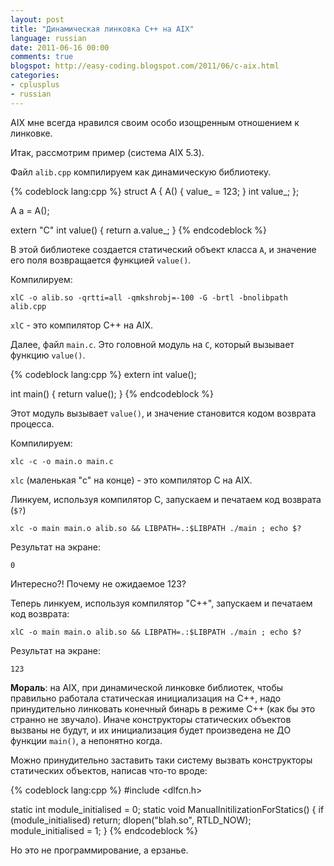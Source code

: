 ```yaml
---
layout: post
title: "Динамическая линковка C++ на AIX"
language: russian
date: 2011-06-16 00:00
comments: true
blogspot: http://easy-coding.blogspot.com/2011/06/c-aix.html
categories: 
- cplusplus
- russian
---
```

AIX мне всегда нравился своим особо изощренным отношением к линковке.

Итак, рассмотрим пример (система AIX 5.3).

Файл `alib.cpp` компилируем как динамическую библиотеку.

{% codeblock lang:cpp %}
struct A {
  A() {
    value_ = 123;
  }
  int value_;
};

A a = A();

extern "C"
int value() {
  return a.value_;
}
{% endcodeblock %}

В этой библиотеке создается статический объект класса `А`, и значение его поля возвращается функцией `value()`.

Компилируем:

    xlC -o alib.so -qrtti=all -qmkshrobj=-100 -G -brtl -bnolibpath alib.cpp

`xlC` - это компилятор С++ на AIX.

Далее, файл `main.c`. Это головной модуль на `С`, который вызывает функцию `value()`.

{% codeblock lang:cpp %}
extern int value();

int main() {
  return value();
}
{% endcodeblock %}

Этот модуль вызывает `value()`, и значение становится кодом возврата процесса.

Компилируем:

    xlc -c -o main.o main.c
    
`xlc` (маленькая "с" на конце) - это компилятор С на AIX.

Линкуем, используя компилятор С, запускаем и печатаем код возврата (`$?`)

    xlc -o main main.o alib.so && LIBPATH=.:$LIBPATH ./main ; echo $?

Результат на экране:

    0
    
Интересно?! Почему не ожидаемое 123?

Теперь линкуем, используя компилятор "С++", запускаем и печатаем код возврата:

    xlC -o main main.o alib.so && LIBPATH=.:$LIBPATH ./main ; echo $?

Результат на экране:

    123
    
**Мораль**: на AIX, при динамической линковке библиотек, чтобы правильно работала статическая инициализация на С++, надо принудительно линковать конечный бинарь в режиме С++ (как бы это странно не звучало). Иначе конструкторы статических объектов вызваны не будут, и их инициализация будет произведена не ДО функции `main()`, а непонятно когда.

Можно принудительно заставить таки систему вызвать конструкторы статических объектов, написав что-то вроде:

{% codeblock lang:cpp %}
#include <dlfcn.h>

static int module_initialised = 0;
static void ManualInitilizationForStatics() {
  if (module_initialised) return;
  dlopen("blah.so", RTLD_NOW);
  module_initialised = 1;
}
{% endcodeblock %}

Но это не программирование, а ерзанье.
